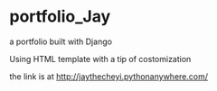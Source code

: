# portfolio_Jay

a portfolio built with Django

Using HTML template with a tip of costomization

the link is at http://jaythecheyi.pythonanywhere.com/
